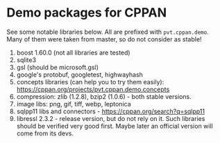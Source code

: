 # Demo packages for CPPAN

See some notable libraries below. All are prefixed with `pvt.cppan.demo`. Many of them were taken from master, so do not consider as stable!

1. boost 1.60.0 (not all libraries are tested)
1. sqlite3
1. gsl (should be microsoft.gsl)
1. google's protobuf, googletest, highwayhash
1. concepts libraries (can help you to try them easily): https://cppan.org/projects/pvt.cppan.demo.concepts
1. compression: zlib (1.2.8), bzip2 (1.0.6) - both stable versions.
1. image libs: png, gif, tiff, webp, leptonica
1. sqlpp11 libs and connectors - https://cppan.org/search?q=sqlpp11
1. libressl 2.3.2 - release version, but do not rely on it. Such libraries should be verified very good first. Maybe later an official version will come from its devs.
